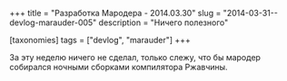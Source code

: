 +++
title = "Разработка Мародера - 2014.03.30"
slug = "2014-03-31--devlog-marauder-005"
description = "Ничего полезного"

[taxonomies]
tags = ["devlog", "marauder"]
+++

За эту неделю ничего не сделал, только слежу, что бы мародер собирался
ночными сборками компилятора Ржавчины.

